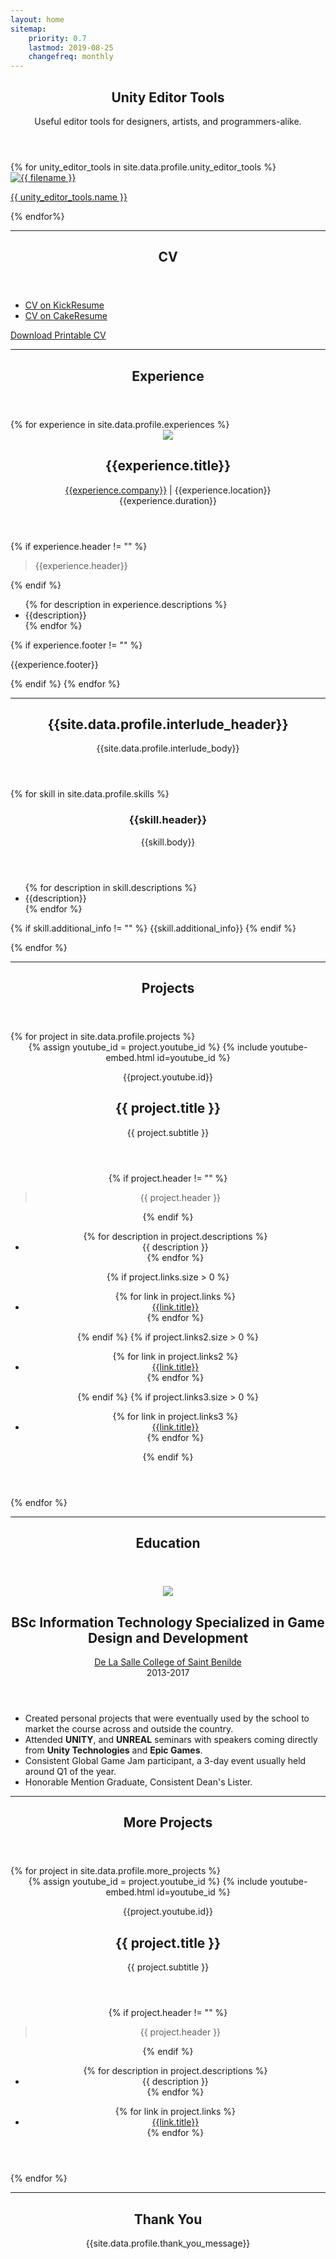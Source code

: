 ```yaml
---
layout: home
sitemap:
    priority: 0.7
    lastmod: 2019-08-25
    changefreq: monthly
---
```


<section>
  <!-- WELCOME -->
  <header class="major" id="unityeditortools">
	  <h1>Unity Editor Tools</h1>
    <p>
      Useful editor tools for designers, artists, and programmers-alike.
    </p>
  </header>
  <div class="box alt">
    <div class="row 50% uniform">
      {% for unity_editor_tools in site.data.profile.unity_editor_tools %}
        <div class="4u">
          <span class="image fit">
            <a href="{{ unity_editor_tools.image_path | absolute_url }}" title="{{ unity_editor_tools.name }}">
              <img src="{{ unity_editor_tools.image_path | absolute_url }}" alt="{{ filename }}" title="" />
              <p> {{ unity_editor_tools.name }} </p>
            </a>
          </span>
        </div>
      {% endfor%}
    </div>
  </div>
  <hr/>

  <!-- CVs -->
  <header class="major" id="cv">
    <h1>CV</h1>
  </header>
  <ul class="actions fit" >
    <li><a href="https://www.kickresume.com/cv/admoraguilar/" class="button special fit center" target="_blank">CV on KickResume</a></li>
    <li><a href="https://www.cakeresume.com/admor-aloysious-aguilar" class="button special fit center" target="_blank">CV on CakeResume</a></li>
  </ul>

  <a href="documents/CV - Aguilar, Admor.pdf" class="button special fit center" download>Download Printable CV</a>
  <hr/>
  
  <!-- EXPERIENCE -->
  <header class="major" id="experience">
	  <h1>Experience</h1>
  </header>
  {% for experience in site.data.profile.experiences %}
    <header>
      <span class="image right">
        <img src="{{experience.company_logo | absolute_url }}">
      </span>
      <h2>{{experience.title}}</h2>
      <p>
        <a href="{{experience.company_website}}" target="_blank">{{experience.company}}</a> | {{experience.location}} <br/> {{experience.duration}} <br>
      </p>
    </header>
    {% if experience.header != "" %}
      <blockquote>
        {{experience.header}}
      </blockquote>
    {% endif %}
    <p>
      <ul>
        {% for description in experience.descriptions %}
          <li>{{description}}</li>
        {% endfor %}
      </ul>
    </p>
    {% if experience.footer != "" %}
      <p>{{experience.footer}}</p>
    {% endif %}
  {% endfor %}
  <hr/>

  <!-- INTERLUDE -->
  <header class="major" id="interlude">
    <h1>{{site.data.profile.interlude_header}}</h1>
    <p>{{site.data.profile.interlude_body}}</p>
  </header>
  <div class="row">
    {% for skill in site.data.profile.skills %}
      <div class="6u 12u$(small)">
        <header>
          <i class="fa {{skill.fontawesome_icon}} fa-4x"></i>
          <h3>{{skill.header}}</h3>
          <p>{{skill.body}}</p>
        </header>
        <ul>
          {% for description in skill.descriptions %}
            <li>{{description}}</li>
          {% endfor %}
        </ul>
         <p>
          {% if skill.additional_info != "" %}
            {{skill.additional_info}}
          {% endif %}
         </p>
      </div>
    {% endfor %}
  </div>
  <hr/>

  <!-- PROJECTS -->
  <header class="major" id="projects">
    <h1>Projects</h1>
  </header>
  {% for project in site.data.profile.projects %}
    <header>
      <header>
        {% assign youtube_id = project.youtube_id %}
        {% include youtube-embed.html id=youtube_id %}
        <p>{{project.youtube.id}}</p>
        <h2>
          {{ project.title }}    
        </h2>
        <p>{{ project.subtitle }}</p>
      </header>
      {% if project.header != "" %}
        <blockquote> {{ project.header }} </blockquote>
      {% endif %}
      <p>
        <ul>
          {% for description in project.descriptions %}
            <li>{{ description }}</li>
          {% endfor %}
        </ul>
      </p>
      {% if project.links.size > 0 %}
        <ul class="actions fit">
          {% for link in project.links %}
              <li><a href="{{link.url}}" class="button special fit center" target="_blank">{{link.title}}</a></li>
          {% endfor %}
        </ul>
      {% endif %}
      {% if project.links2.size > 0 %}
        <ul class="actions fit">
          {% for link in project.links2 %}
              <li><a href="{{link.url}}" class="button special fit center" target="_blank">{{link.title}}</a></li>
          {% endfor %}
        </ul>
      {% endif %}
      {% if project.links3.size > 0 %}
        <ul class="actions fit">
          {% for link in project.links3 %}
              <li><a href="{{link.url}}" class="button special fit center" target="_blank">{{link.title}}</a></li>
          {% endfor %}
        </ul>
      {% endif %}
    </header>
  {% endfor %}
  <hr/>

  <!-- EDUCATION -->
  <header class="major" id="education">
    <h1>Education</h1>
  </header>
  <header>
    <span class="image right">
      <img src="{{ "images/education/DLS-CSB.png" | absolute_url }}">
    </span>
    <h2>BSc Information Technology Specialized in Game Design and Development</h2>
    <p>
      <a href="http://benilde.edu.ph/" target="_blank">De La Salle College of Saint Benilde</a> <br> 2013-2017
    </p>
  </header>
  <p>
    <ul>
      <li>Created personal projects that were eventually used by the school to market the course across and outside the country.</li>
      <li>Attended <strong>UNITY</strong>, and <strong>UNREAL</strong> seminars with speakers coming directly from <strong>Unity Technologies</strong> and <strong>Epic Games</strong>.</li>
      <li>Consistent Global Game Jam participant, a 3-day event usually held around Q1 of the year.</li>
      <li>Honorable Mention Graduate, Consistent Dean's Lister.</li>
    </ul>
  </p>
  <hr/>

  <!-- MORE PROJECTS -->
  <header class="major" id="moreprojects">
    <h1>More Projects</h1>
  </header>
  {% for project in site.data.profile.more_projects %}
    <header>
      <header>
        {% assign youtube_id = project.youtube_id %}
        {% include youtube-embed.html id=youtube_id %}
        <p>{{project.youtube.id}}</p>
        <h2>{{ project.title }}</h2>
        <p>{{ project.subtitle }}</p>
      </header>
      {% if project.header != "" %}
        <blockquote> {{ project.header }} </blockquote>
      {% endif %}
      <p>
        <ul>
          {% for description in project.descriptions %}
            <li>{{ description }}</li>
          {% endfor %}
        </ul>
      </p>
      <ul class="actions fit">
        {% for link in project.links %}
            <li><a href="{{link.url}}" class="button special fit center" target="_blank">{{link.title}}</a></li>
        {% endfor %}  
      </ul>
    </header>
  {% endfor %}
  <hr/>

  <header class="major" id="thankyou">
    <h1>Thank You</h1>
    <p>{{site.data.profile.thank_you_message}}</p>
  </header>

</section>